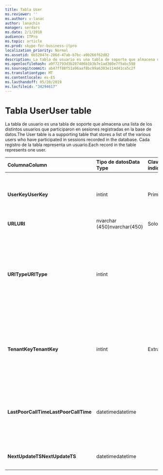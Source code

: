 ```yaml
---
title: Tabla User
ms.reviewer: ''
ms.author: v-lanac
author: lanachin
manager: serdars
ms.date: 2/1/2018
audience: ITPro
ms.topic: article
ms.prod: skype-for-business-itpro
localization_priority: Normal
ms.assetid: 6b52047e-286d-47ab-b7bc-a9b266f62d82
description: La tabla de usuario es una tabla de soporte que almacena una lista de los distintos usuarios que participaron en sesiones registradas en la base de datos. Cada registro de la tabla representa un usuario.
ms.openlocfilehash: a9f72793d3b287406b1b3b7e1ad360e7f5abc598
ms.sourcegitcommit: ab47ff88f51a96aaf8bc99a6303e114d41ca5c2f
ms.translationtype: MT
ms.contentlocale: es-ES
ms.lasthandoff: 05/20/2019
ms.locfileid: "34294617"
---
```

# <a name="user-table"></a><span data-ttu-id="bdb04-104">Tabla User</span><span class="sxs-lookup"><span data-stu-id="bdb04-104">User table</span></span>
 
<span data-ttu-id="bdb04-105">La tabla de usuario es una tabla de soporte que almacena una lista de los distintos usuarios que participaron en sesiones registradas en la base de datos.</span><span class="sxs-lookup"><span data-stu-id="bdb04-105">The User table is a supporting table that stores a list of the various users who have participated in sessions recorded in the database.</span></span> <span data-ttu-id="bdb04-106">Cada registro de la tabla representa un usuario.</span><span class="sxs-lookup"><span data-stu-id="bdb04-106">Each record in the table represents one user.</span></span>
  
|<span data-ttu-id="bdb04-107">**Columna**</span><span class="sxs-lookup"><span data-stu-id="bdb04-107">**Column**</span></span>|<span data-ttu-id="bdb04-108">**Tipo de datos**</span><span class="sxs-lookup"><span data-stu-id="bdb04-108">**Data Type**</span></span>|<span data-ttu-id="bdb04-109">**Clave o índice**</span><span class="sxs-lookup"><span data-stu-id="bdb04-109">**Key/Index**</span></span>|<span data-ttu-id="bdb04-110">**Detalles**</span><span class="sxs-lookup"><span data-stu-id="bdb04-110">**Details**</span></span>|
|:-----|:-----|:-----|:-----|
|<span data-ttu-id="bdb04-111">**UserKey**</span><span class="sxs-lookup"><span data-stu-id="bdb04-111">**UserKey**</span></span> <br/> |<span data-ttu-id="bdb04-112">int</span><span class="sxs-lookup"><span data-stu-id="bdb04-112">int</span></span>  <br/> |<span data-ttu-id="bdb04-113">Primary</span><span class="sxs-lookup"><span data-stu-id="bdb04-113">Primary</span></span>  <br/> |<span data-ttu-id="bdb04-114">Número único que identifica a este usuario.</span><span class="sxs-lookup"><span data-stu-id="bdb04-114">Unique number identifying this user.</span></span>  <br/> |
|<span data-ttu-id="bdb04-115">**URL**</span><span class="sxs-lookup"><span data-stu-id="bdb04-115">**URI**</span></span> <br/> |<span data-ttu-id="bdb04-116">nvarchar (450)</span><span class="sxs-lookup"><span data-stu-id="bdb04-116">nvarchar(450)</span></span>  <br/> |<span data-ttu-id="bdb04-117">Solo</span><span class="sxs-lookup"><span data-stu-id="bdb04-117">Unique</span></span>  <br/> |<span data-ttu-id="bdb04-118">Cadena URI.</span><span class="sxs-lookup"><span data-stu-id="bdb04-118">URI string.</span></span>  <br/> |
|<span data-ttu-id="bdb04-119">**URIType**</span><span class="sxs-lookup"><span data-stu-id="bdb04-119">**URIType**</span></span> <br/> |<span data-ttu-id="bdb04-120">int</span><span class="sxs-lookup"><span data-stu-id="bdb04-120">int</span></span>  <br/> ||<span data-ttu-id="bdb04-121">1 es un tipo de URI desconocido.</span><span class="sxs-lookup"><span data-stu-id="bdb04-121">1 is unknown URI type.</span></span>  <br/> <span data-ttu-id="bdb04-122">2 es el URI del usuario.</span><span class="sxs-lookup"><span data-stu-id="bdb04-122">2 is user URI.</span></span>  <br/> <span data-ttu-id="bdb04-123">4 es el URI de la Conferencia.</span><span class="sxs-lookup"><span data-stu-id="bdb04-123">4 is conference URI.</span></span>  <br/> <span data-ttu-id="bdb04-124">8 es el URI del teléfono.</span><span class="sxs-lookup"><span data-stu-id="bdb04-124">8 is phone URI.</span></span>  <br/> |
|<span data-ttu-id="bdb04-125">**TenantKey**</span><span class="sxs-lookup"><span data-stu-id="bdb04-125">**TenantKey**</span></span> <br/> |<span data-ttu-id="bdb04-126">int</span><span class="sxs-lookup"><span data-stu-id="bdb04-126">int</span></span>  <br/> |<span data-ttu-id="bdb04-127">Extranjero</span><span class="sxs-lookup"><span data-stu-id="bdb04-127">Foreign</span></span>  <br/> |<span data-ttu-id="bdb04-128">Espacio empresarial del usuario al que se hace referencia desde la tabla de inquilinos.</span><span class="sxs-lookup"><span data-stu-id="bdb04-128">Tenant of the user, referenced from tenant table.</span></span>  <br/> |
|<span data-ttu-id="bdb04-129">**LastPoorCallTime**</span><span class="sxs-lookup"><span data-stu-id="bdb04-129">**LastPoorCallTime**</span></span> <br/> |<span data-ttu-id="bdb04-130">datetime</span><span class="sxs-lookup"><span data-stu-id="bdb04-130">datetime</span></span>  <br/> ||<span data-ttu-id="bdb04-131">Última marca de tiempo cuando el usuario tenía una mala llamada de audio.</span><span class="sxs-lookup"><span data-stu-id="bdb04-131">Latest time stamp when the user had a poor audio call.</span></span>  <br/> |
|<span data-ttu-id="bdb04-132">**NextUpdateTS**</span><span class="sxs-lookup"><span data-stu-id="bdb04-132">**NextUpdateTS**</span></span> <br/> |<span data-ttu-id="bdb04-133">datetime</span><span class="sxs-lookup"><span data-stu-id="bdb04-133">datetime</span></span>  <br/> ||<span data-ttu-id="bdb04-134">Solo para uso interno.</span><span class="sxs-lookup"><span data-stu-id="bdb04-134">For internal use only.</span></span>  <br/> |
   


